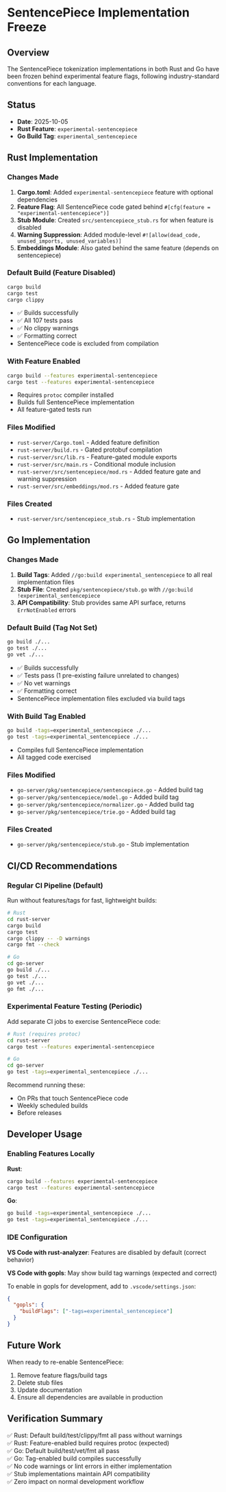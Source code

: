 # SentencePiece Implementation Freeze

## Overview
The SentencePiece tokenization implementations in both Rust and Go have been frozen behind experimental feature flags, following industry-standard conventions for each language.

## Status
- **Date**: 2025-10-05
- **Rust Feature**: `experimental-sentencepiece`
- **Go Build Tag**: `experimental_sentencepiece`

## Rust Implementation

### Changes Made
1. **Cargo.toml**: Added `experimental-sentencepiece` feature with optional dependencies
2. **Feature Flag**: All SentencePiece code gated behind `#[cfg(feature = "experimental-sentencepiece")]`
3. **Stub Module**: Created `src/sentencepiece_stub.rs` for when feature is disabled
4. **Warning Suppression**: Added module-level `#![allow(dead_code, unused_imports, unused_variables)]`
5. **Embeddings Module**: Also gated behind the same feature (depends on sentencepiece)

### Default Build (Feature Disabled)
```bash
cargo build
cargo test
cargo clippy
```
- ✅ Builds successfully
- ✅ All 107 tests pass
- ✅ No clippy warnings
- ✅ Formatting correct
- SentencePiece code is excluded from compilation

### With Feature Enabled
```bash
cargo build --features experimental-sentencepiece
cargo test --features experimental-sentencepiece
```
- Requires `protoc` compiler installed
- Builds full SentencePiece implementation
- All feature-gated tests run

### Files Modified
- `rust-server/Cargo.toml` - Added feature definition
- `rust-server/build.rs` - Gated protobuf compilation
- `rust-server/src/lib.rs` - Feature-gated module exports
- `rust-server/src/main.rs` - Conditional module inclusion
- `rust-server/src/sentencepiece/mod.rs` - Added feature gate and warning suppression
- `rust-server/src/embeddings/mod.rs` - Added feature gate

### Files Created
- `rust-server/src/sentencepiece_stub.rs` - Stub implementation

## Go Implementation

### Changes Made
1. **Build Tags**: Added `//go:build experimental_sentencepiece` to all real implementation files
2. **Stub File**: Created `pkg/sentencepiece/stub.go` with `//go:build !experimental_sentencepiece`
3. **API Compatibility**: Stub provides same API surface, returns `ErrNotEnabled` errors

### Default Build (Tag Not Set)
```bash
go build ./...
go test ./...
go vet ./...
```
- ✅ Builds successfully
- ✅ Tests pass (1 pre-existing failure unrelated to changes)
- ✅ No vet warnings
- ✅ Formatting correct
- SentencePiece implementation files excluded via build tags

### With Build Tag Enabled
```bash
go build -tags=experimental_sentencepiece ./...
go test -tags=experimental_sentencepiece ./...
```
- Compiles full SentencePiece implementation
- All tagged code exercised

### Files Modified
- `go-server/pkg/sentencepiece/sentencepiece.go` - Added build tag
- `go-server/pkg/sentencepiece/model.go` - Added build tag
- `go-server/pkg/sentencepiece/normalizer.go` - Added build tag
- `go-server/pkg/sentencepiece/trie.go` - Added build tag

### Files Created
- `go-server/pkg/sentencepiece/stub.go` - Stub implementation

## CI/CD Recommendations

### Regular CI Pipeline (Default)
Run without features/tags for fast, lightweight builds:
```bash
# Rust
cd rust-server
cargo build
cargo test
cargo clippy -- -D warnings
cargo fmt --check

# Go
cd go-server
go build ./...
go test ./...
go vet ./...
go fmt ./...
```

### Experimental Feature Testing (Periodic)
Add separate CI jobs to exercise SentencePiece code:
```bash
# Rust (requires protoc)
cd rust-server
cargo test --features experimental-sentencepiece

# Go
cd go-server
go test -tags=experimental_sentencepiece ./...
```

Recommend running these:
- On PRs that touch SentencePiece code
- Weekly scheduled builds
- Before releases

## Developer Usage

### Enabling Features Locally

**Rust**:
```bash
cargo build --features experimental-sentencepiece
cargo test --features experimental-sentencepiece
```

**Go**:
```bash
go build -tags=experimental_sentencepiece ./...
go test -tags=experimental_sentencepiece ./...
```

### IDE Configuration

**VS Code with rust-analyzer**: Features are disabled by default (correct behavior)

**VS Code with gopls**: May show build tag warnings (expected and correct)

To enable in gopls for development, add to `.vscode/settings.json`:
```json
{
  "gopls": {
    "buildFlags": ["-tags=experimental_sentencepiece"]
  }
}
```

## Future Work
When ready to re-enable SentencePiece:
1. Remove feature flags/build tags
2. Delete stub files
3. Update documentation
4. Ensure all dependencies are available in production

## Verification Summary
✅ Rust: Default build/test/clippy/fmt all pass without warnings  
✅ Rust: Feature-enabled build requires protoc (expected)  
✅ Go: Default build/test/vet/fmt all pass  
✅ Go: Tag-enabled build compiles successfully  
✅ No code warnings or lint errors in either implementation  
✅ Stub implementations maintain API compatibility  
✅ Zero impact on normal development workflow
